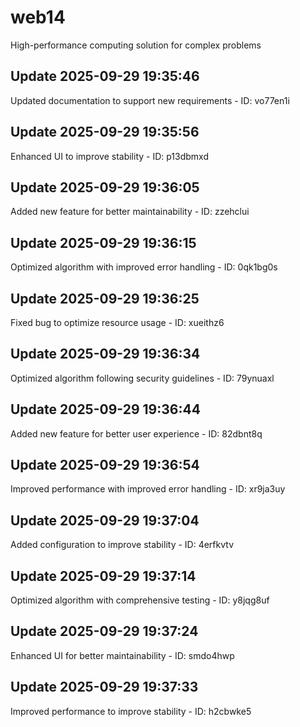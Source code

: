 # web14
High-performance computing solution for complex problems

## Update 2025-09-29 19:35:46
Updated documentation to support new requirements - ID: vo77en1i


## Update 2025-09-29 19:35:56
Enhanced UI to improve stability - ID: p13dbmxd


## Update 2025-09-29 19:36:05
Added new feature for better maintainability - ID: zzehclui


## Update 2025-09-29 19:36:15
Optimized algorithm with improved error handling - ID: 0qk1bg0s


## Update 2025-09-29 19:36:25
Fixed bug to optimize resource usage - ID: xueithz6


## Update 2025-09-29 19:36:34
Optimized algorithm following security guidelines - ID: 79ynuaxl


## Update 2025-09-29 19:36:44
Added new feature for better user experience - ID: 82dbnt8q


## Update 2025-09-29 19:36:54
Improved performance with improved error handling - ID: xr9ja3uy


## Update 2025-09-29 19:37:04
Added configuration to improve stability - ID: 4erfkvtv


## Update 2025-09-29 19:37:14
Optimized algorithm with comprehensive testing - ID: y8jqg8uf


## Update 2025-09-29 19:37:24
Enhanced UI for better maintainability - ID: smdo4hwp


## Update 2025-09-29 19:37:33
Improved performance to improve stability - ID: h2cbwke5

